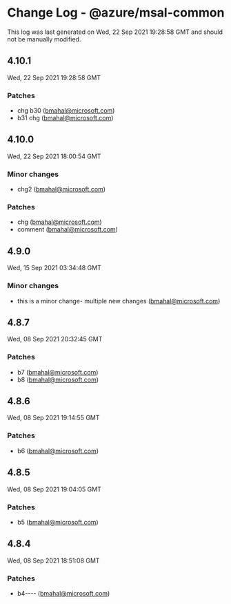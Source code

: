 # Change Log - @azure/msal-common

This log was last generated on Wed, 22 Sep 2021 19:28:58 GMT and should not be manually modified.

<!-- Start content -->

## 4.10.1

Wed, 22 Sep 2021 19:28:58 GMT

### Patches

- chg b30 (bmahal@microsoft.com)
- b31 chg (bmahal@microsoft.com)

## 4.10.0

Wed, 22 Sep 2021 18:00:54 GMT

### Minor changes

- chg2  (bmahal@microsoft.com)

### Patches

- chg    (bmahal@microsoft.com)
- comment      (bmahal@microsoft.com)

## 4.9.0

Wed, 15 Sep 2021 03:34:48 GMT

### Minor changes

- this is a minor change- multiple new changes (bmahal@microsoft.com)

## 4.8.7

Wed, 08 Sep 2021 20:32:45 GMT

### Patches

- b7 (bmahal@microsoft.com)
- b8   (bmahal@microsoft.com)

## 4.8.6

Wed, 08 Sep 2021 19:14:55 GMT

### Patches

- b6  (bmahal@microsoft.com)

## 4.8.5

Wed, 08 Sep 2021 19:04:05 GMT

### Patches

- b5  (bmahal@microsoft.com)

## 4.8.4

Wed, 08 Sep 2021 18:51:08 GMT

### Patches

- b4---- (bmahal@microsoft.com)
